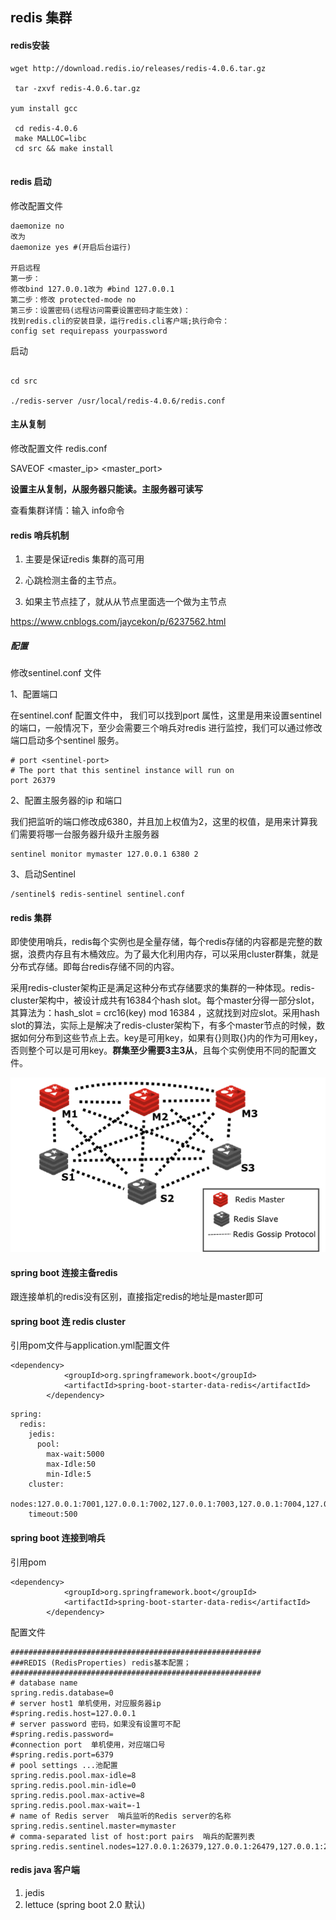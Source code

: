 ## redis 集群



#### redis安装

```shell
wget http://download.redis.io/releases/redis-4.0.6.tar.gz

 tar -zxvf redis-4.0.6.tar.gz

yum install gcc

 cd redis-4.0.6
 make MALLOC=libc
 cd src && make install
 
```

#### redis 启动

修改配置文件

```properties
daemonize no
改为
daemonize yes #(开启后台运行)

开启远程
第一步： 
修改bind 127.0.0.1改为 #bind 127.0.0.1 
第二步：修改 protected-mode no 
第三步：设置密码(远程访问需要设置密码才能生效)： 
找到redis.cli的安装目录，运行redis.cli客户端;执行命令： 
config set requirepass yourpassword 

```

启动

```shell

cd src

./redis-server /usr/local/redis-4.0.6/redis.conf 
```





#### 主从复制

 修改配置文件 redis.conf

SAVEOF <master_ip> <master_port>

**设置主从复制，从服务器只能读。主服务器可读写**

查看集群详情：输入 info命令



#### redis 哨兵机制

1. 主要是保证redis 集群的高可用

2. 心跳检测主备的主节点。

3. 如果主节点挂了，就从从节点里面选一个做为主节点

<https://www.cnblogs.com/jaycekon/p/6237562.html>

##### 配置

修改sentinel.conf 文件

1、配置端口

   在sentinel.conf 配置文件中， 我们可以找到port 属性，这里是用来设置sentinel 的端口，一般情况下，至少会需要三个哨兵对redis 进行监控，我们可以通过修改端口启动多个sentinel 服务。

```properties
# port <sentinel-port>
# The port that this sentinel instance will run on
port 26379
```

2、配置主服务器的ip 和端口

我们把监听的端口修改成6380，并且加上权值为2，这里的权值，是用来计算我们需要将哪一台服务器升级升主服务器

```properties
sentinel monitor mymaster 127.0.0.1 6380 2
```

3、启动Sentinel

```properties
/sentinel$ redis-sentinel sentinel.conf
```



#### redis 集群

即使使用哨兵，redis每个实例也是全量存储，每个redis存储的内容都是完整的数据，浪费内存且有木桶效应。为了最大化利用内存，可以采用cluster群集，就是分布式存储。即每台redis存储不同的内容。

采用redis-cluster架构正是满足这种分布式存储要求的集群的一种体现。redis-cluster架构中，被设计成共有16384个hash slot。每个master分得一部分slot，其算法为：hash_slot = crc16(key) mod 16384 ，这就找到对应slot。采用hash slot的算法，实际上是解决了redis-cluster架构下，有多个master节点的时候，数据如何分布到这些节点上去。key是可用key，如果有{}则取{}内的作为可用key，否则整个可以是可用key。**群集至少需要3主3从**，且每个实例使用不同的配置文件。

![redis-cluster](./images/redis-cluster.png)







#### spring boot 连接主备redis

跟连接单机的redis没有区别，直接指定redis的地址是master即可



#### spring boot 连 redis cluster

引用pom文件与application.yml配置文件

```properties
<dependency>
			<groupId>org.springframework.boot</groupId>
			<artifactId>spring-boot-starter-data-redis</artifactId>
		</dependency>
```

```properties
spring:
  redis:
    jedis:
      pool:
        max-wait:5000
        max-Idle:50
        min-Idle:5
    cluster:
      nodes:127.0.0.1:7001,127.0.0.1:7002,127.0.0.1:7003,127.0.0.1:7004,127.0.0.1:7005,127.0.0.1:7006
    timeout:500
```



#### spring boot 连接到哨兵

引用pom

```properties
<dependency>
			<groupId>org.springframework.boot</groupId>
			<artifactId>spring-boot-starter-data-redis</artifactId>
		</dependency>
```

配置文件

```properties
########################################################
###REDIS (RedisProperties) redis基本配置；
########################################################
# database name
spring.redis.database=0
# server host1 单机使用，对应服务器ip
#spring.redis.host=127.0.0.1  
# server password 密码，如果没有设置可不配
#spring.redis.password=
#connection port  单机使用，对应端口号
#spring.redis.port=6379
# pool settings ...池配置
spring.redis.pool.max-idle=8
spring.redis.pool.min-idle=0
spring.redis.pool.max-active=8
spring.redis.pool.max-wait=-1
# name of Redis server  哨兵监听的Redis server的名称
spring.redis.sentinel.master=mymaster
# comma-separated list of host:port pairs  哨兵的配置列表
spring.redis.sentinel.nodes=127.0.0.1:26379,127.0.0.1:26479,127.0.0.1:26579
```



#### redis java 客户端

1. jedis
2. lettuce (spring boot 2.0 默认)